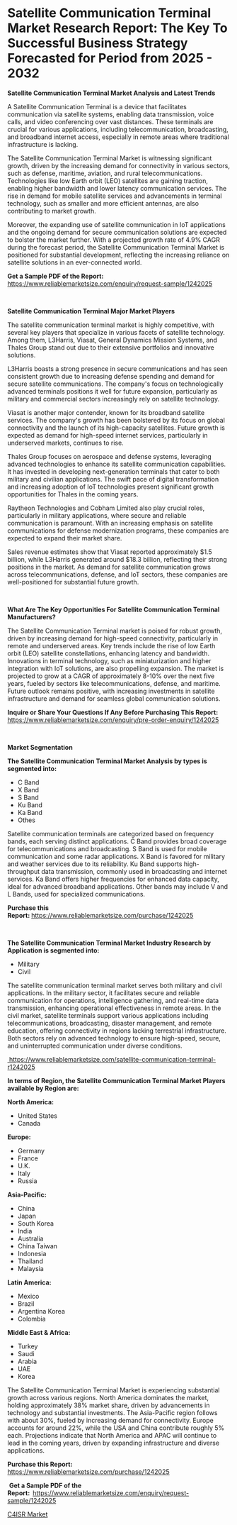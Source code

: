 <p><h1>Satellite Communication Terminal Market Research Report: The Key To Successful Business Strategy Forecasted for Period from 2025 - 2032</h1></p><p><strong>Satellite Communication Terminal Market Analysis and Latest Trends</strong></p>
<p><p>A Satellite Communication Terminal is a device that facilitates communication via satellite systems, enabling data transmission, voice calls, and video conferencing over vast distances. These terminals are crucial for various applications, including telecommunication, broadcasting, and broadband internet access, especially in remote areas where traditional infrastructure is lacking.</p><p>The Satellite Communication Terminal Market is witnessing significant growth, driven by the increasing demand for connectivity in various sectors, such as defense, maritime, aviation, and rural telecommunications. Technologies like low Earth orbit (LEO) satellites are gaining traction, enabling higher bandwidth and lower latency communication services. The rise in demand for mobile satellite services and advancements in terminal technology, such as smaller and more efficient antennas, are also contributing to market growth.</p><p>Moreover, the expanding use of satellite communication in IoT applications and the ongoing demand for secure communication solutions are expected to bolster the market further. With a projected growth rate of 4.9% CAGR during the forecast period, the Satellite Communication Terminal Market is positioned for substantial development, reflecting the increasing reliance on satellite solutions in an ever-connected world.</p></p>
<p><strong>Get a Sample PDF of the Report:&nbsp;</strong> <a href="https://www.reliablemarketsize.com/enquiry/request-sample/1242025?utm_campaign=2946&utm_medium=2&utm_source=Github&utm_content=ia&utm_term=08042025&utm_id=satellite-communication-terminal">https://www.reliablemarketsize.com/enquiry/request-sample/1242025</a></p>
<p>&nbsp;</p>
<p><strong>Satellite Communication Terminal Major Market Players</strong></p>
<p><p>The satellite communication terminal market is highly competitive, with several key players that specialize in various facets of satellite technology. Among them, L3Harris, Viasat, General Dynamics Mission Systems, and Thales Group stand out due to their extensive portfolios and innovative solutions.</p><p>L3Harris boasts a strong presence in secure communications and has seen consistent growth due to increasing defense spending and demand for secure satellite communications. The company's focus on technologically advanced terminals positions it well for future expansion, particularly as military and commercial sectors increasingly rely on satellite technology.</p><p>Viasat is another major contender, known for its broadband satellite services. The company's growth has been bolstered by its focus on global connectivity and the launch of its high-capacity satellites. Future growth is expected as demand for high-speed internet services, particularly in underserved markets, continues to rise.</p><p>Thales Group focuses on aerospace and defense systems, leveraging advanced technologies to enhance its satellite communication capabilities. It has invested in developing next-generation terminals that cater to both military and civilian applications. The swift pace of digital transformation and increasing adoption of IoT technologies present significant growth opportunities for Thales in the coming years.</p><p>Raytheon Technologies and Cobham Limited also play crucial roles, particularly in military applications, where secure and reliable communication is paramount. With an increasing emphasis on satellite communications for defense modernization programs, these companies are expected to expand their market share.</p><p>Sales revenue estimates show that Viasat reported approximately $1.5 billion, while L3Harris generated around $18.3 billion, reflecting their strong positions in the market. As demand for satellite communication grows across telecommunications, defense, and IoT sectors, these companies are well-positioned for substantial future growth.</p></p>
<p>&nbsp;</p>
<p><strong>What Are The Key Opportunities For Satellite Communication Terminal Manufacturers?</strong></p>
<p><p>The Satellite Communication Terminal market is poised for robust growth, driven by increasing demand for high-speed connectivity, particularly in remote and underserved areas. Key trends include the rise of low Earth orbit (LEO) satellite constellations, enhancing latency and bandwidth. Innovations in terminal technology, such as miniaturization and higher integration with IoT solutions, are also propelling expansion. The market is projected to grow at a CAGR of approximately 8-10% over the next five years, fueled by sectors like telecommunications, defense, and maritime. Future outlook remains positive, with increasing investments in satellite infrastructure and demand for seamless global communication solutions.</p></p>
<p><strong>Inquire or Share Your Questions If Any Before Purchasing This Report:</strong> <a href="https://www.reliablemarketsize.com/enquiry/pre-order-enquiry/1242025?utm_campaign=2946&utm_medium=2&utm_source=Github&utm_content=ia&utm_term=08042025&utm_id=satellite-communication-terminal">https://www.reliablemarketsize.com/enquiry/pre-order-enquiry/1242025</a></p>
<p>&nbsp;</p>
<p><strong>Market Segmentation</strong></p>
<p><strong>The Satellite Communication Terminal Market Analysis by types is segmented into:</strong></p>
<p><ul><li>C Band</li><li>X Band</li><li>S Band</li><li>Ku Band</li><li>Ka Band</li><li>Othes</li></ul></p>
<p><p>Satellite communication terminals are categorized based on frequency bands, each serving distinct applications. C Band provides broad coverage for telecommunications and broadcasting. S Band is used for mobile communication and some radar applications. X Band is favored for military and weather services due to its reliability. Ku Band supports high-throughput data transmission, commonly used in broadcasting and internet services. Ka Band offers higher frequencies for enhanced data capacity, ideal for advanced broadband applications. Other bands may include V and L Bands, used for specialized communications.</p></p>
<p><strong>Purchase this Report:&nbsp;</strong><a href="https://www.reliablemarketsize.com/purchase/1242025?utm_campaign=2946&utm_medium=2&utm_source=Github&utm_content=ia&utm_term=08042025&utm_id=satellite-communication-terminal">https://www.reliablemarketsize.com/purchase/1242025</a></p>
<p>&nbsp;</p>
<p><strong>The Satellite Communication Terminal Market Industry Research by Application is segmented into:</strong></p>
<p><ul><li>Military</li><li>Civil</li></ul></p>
<p><p>The satellite communication terminal market serves both military and civil applications. In the military sector, it facilitates secure and reliable communication for operations, intelligence gathering, and real-time data transmission, enhancing operational effectiveness in remote areas. In the civil market, satellite terminals support various applications including telecommunications, broadcasting, disaster management, and remote education, offering connectivity in regions lacking terrestrial infrastructure. Both sectors rely on advanced technology to ensure high-speed, secure, and uninterrupted communication under diverse conditions.</p></p>
<p><a href="https://www.reliablemarketsize.com/satellite-communication-terminal-r1242025?utm_campaign=2946&utm_medium=2&utm_source=Github&utm_content=ia&utm_term=08042025&utm_id=satellite-communication-terminal">&nbsp;https://www.reliablemarketsize.com/satellite-communication-terminal-r1242025</a></p>
<p><strong>In terms of Region, the Satellite Communication Terminal Market Players available by Region are:</strong></p>
<p>
    <p> <strong> North America: </strong>
        <ul>
            <li>United States</li>
            <li>Canada</li>
        </ul>
        </p> 
    <p> <strong> Europe: </strong>
        <ul>
            <li>Germany</li>
            <li>France</li>
            <li>U.K.</li>
            <li>Italy</li>
            <li>Russia</li>
        </ul>
        </p> 
    <p> <strong> Asia-Pacific: </strong>
        <ul>
            <li>China</li>
            <li>Japan</li>
            <li>South Korea</li>
            <li>India</li>
            <li>Australia</li>
            <li>China Taiwan</li>
            <li>Indonesia</li>
            <li>Thailand</li>
            <li>Malaysia</li>
        </ul>
        </p> 
    <p> <strong> Latin America: </strong>
        <ul>
            <li>Mexico</li>
            <li>Brazil</li>
            <li>Argentina Korea</li>
            <li>Colombia</li>
        </ul>
        </p> 
    <p> <strong> Middle East & Africa: </strong>
        <ul>
            <li>Turkey</li>
            <li>Saudi</li>
            <li>Arabia</li>
            <li>UAE</li>
            <li>Korea</li>
        </ul>
    </p>
    </p>
<p><p>The Satellite Communication Terminal Market is experiencing substantial growth across various regions. North America dominates the market, holding approximately 38% market share, driven by advancements in technology and substantial investments. The Asia-Pacific region follows with about 30%, fueled by increasing demand for connectivity. Europe accounts for around 22%, while the USA and China contribute roughly 5% each. Projections indicate that North America and APAC will continue to lead in the coming years, driven by expanding infrastructure and diverse applications.</p></p>
<p><strong>Purchase this Report: </strong><a href="https://www.reliablemarketsize.com/purchase/1242025?utm_campaign=2946&utm_medium=2&utm_source=Github&utm_content=ia&utm_term=08042025&utm_id=satellite-communication-terminal">https://www.reliablemarketsize.com/purchase/1242025</a></p>
<p>&nbsp;<strong>Get a Sample PDF of the Report:&nbsp;&nbsp;</strong><a href="https://www.reliablemarketsize.com/enquiry/request-sample/1242025?utm_campaign=2946&utm_medium=2&utm_source=Github&utm_content=ia&utm_term=08042025&utm_id=satellite-communication-terminal">https://www.reliablemarketsize.com/enquiry/request-sample/1242025</a></p>
<p><strong></strong></p>
<p><p><a href="https://github.com/jenithschijf/Market-Research-Report-List-1/blob/main/c4isr-market.md?utm_campaign=2946&utm_medium=2&utm_source=Github&utm_content=ia&utm_term=08042025&utm_id=satellite-communication-terminal">C4ISR Market</a></p></p>